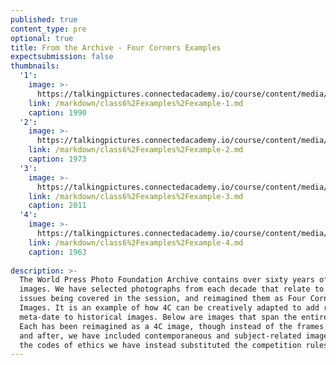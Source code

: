```yaml
---
published: true
content_type: pre
optional: true
title: From the Archive - Four Corners Examples
expectsubmission: false
thumbnails:
  '1':
    image: >-
      https://talkingpictures.connectedacademy.io/course/content/media/small/week6-example1.jpg
    link: /markdown/class6%2Fexamples%2Fexample-1.md
    caption: 1990
  '2':
    image: >-
      https://talkingpictures.connectedacademy.io/course/content/media/small/week6-example2.jpg
    link: /markdown/class6%2Fexamples%2Fexample-2.md
    caption: 1973
  '3':
    image: >-
      https://talkingpictures.connectedacademy.io/course/content/media/small/week6-example3.jpg
    link: /markdown/class6%2Fexamples%2Fexample-3.md
    caption: 2011
  '4':
    image: >-
      https://talkingpictures.connectedacademy.io/course/content/media/small/week6-example4.jpg
    link: /markdown/class6%2Fexamples%2Fexample-4.md
    caption: 1963
  
description: >-
  The World Press Photo Foundation Archive contains over sixty years of iconic
  images. We have selected photographs from each decade that relate to the
  issues being covered in the session, and reimagined them as Four Corners
  Images. It is an example of how 4C can be creatively adapted to add rich
  meta-date to historical images. Below are images that span the entire archive.
  Each has been reimagined as a 4C image, though instead of the frames before
  and after, we have included contemporaneous and subject-related images. For
  the codes of ethics we have instead substituted the competition rules
---
```

